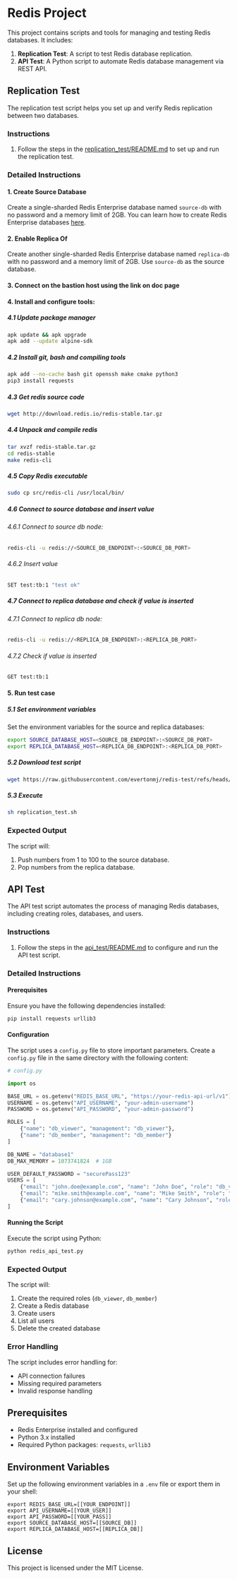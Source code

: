# Redis Project

This project contains scripts and tools for managing and testing Redis databases. It includes:

1. **Replication Test**: A script to test Redis database replication.
2. **API Test**: A Python script to automate Redis database management via REST API.

## Replication Test

The replication test script helps you set up and verify Redis replication between two databases.

### Instructions

1. Follow the steps in the [replication_test/README.md](replication_test/README.md) to set up and run the replication test.

### Detailed Instructions

#### 1. Create Source Database

Create a single-sharded Redis Enterprise database named `source-db` with no password and a memory limit of 2GB. You can learn how to create Redis Enterprise databases [here](https://docs.redislabs.com/latest/rs/administering/creating-databases/).

#### 2. Enable Replica Of

Create another single-sharded Redis Enterprise database named `replica-db` with no password and a memory limit of 2GB. Use `source-db` as the source database.

#### 3. Connect on the bastion host using the link on doc page

#### 4. Install and configure tools:

##### 4.1 Update package manager
```sh
apk update && apk upgrade 
apk add --update alpine-sdk
```

##### 4.2 Install git, bash and compiling tools
```sh
apk add --no-cache bash git openssh make cmake python3
pip3 install requests
```

##### 4.3 Get redis source code
```sh
wget http://download.redis.io/redis-stable.tar.gz
```

##### 4.4 Unpack and compile redis
```sh
tar xvzf redis-stable.tar.gz
cd redis-stable
make redis-cli
```

##### 4.5 Copy Redis executable
```sh
sudo cp src/redis-cli /usr/local/bin/
```

##### 4.6 Connect to source database and insert value

###### 4.6.1 Connect to source db node: 
```sh
redis-cli -u redis://<SOURCE_DB_ENDPOINT>:<SOURCE_DB_PORT>
```

###### 4.6.2 Insert value
```sh
SET test:tb:1 "test ok"
```

##### 4.7 Connect to replica database and check if value is inserted

###### 4.7.1 Connect to replica db node: 
```sh
redis-cli -u redis://<REPLICA_DB_ENDPOINT>:<REPLICA_DB_PORT>
```

###### 4.7.2 Check if value is inserted
```sh
GET test:tb:1
```

#### 5. Run test case ###

##### 5.1 Set environment variables

Set the environment variables for the source and replica databases:
```sh
export SOURCE_DATABASE_HOST=<SOURCE_DB_ENDPOINT>:<SOURCE_DB_PORT>
export REPLICA_DATABASE_HOST=<REPLICA_DB_ENDPOINT>:<REPLICA_DB_PORT>
```

##### 5.2 Download test script
```sh
wget https://raw.githubusercontent.com/evertonmj/redis-test/refs/heads/main/replication_test.sh
```

##### 5.3 Execute
```sh
sh replication_test.sh
```

### Expected Output

The script will:
1. Push numbers from 1 to 100 to the source database.
2. Pop numbers from the replica database.

## API Test

The API test script automates the process of managing Redis databases, including creating roles, databases, and users.

### Instructions

1. Follow the steps in the [api_test/README.md](api_test/README.md) to configure and run the API test script.

### Detailed Instructions

#### Prerequisites
Ensure you have the following dependencies installed:

```bash
pip install requests urllib3
```

#### Configuration
The script uses a `config.py` file to store important parameters. Create a `config.py` file in the same directory with the following content:

```python
# config.py

import os

BASE_URL = os.getenv("REDIS_BASE_URL", "https://your-redis-api-url/v1")
USERNAME = os.getenv("API_USERNAME", "your-admin-username")
PASSWORD = os.getenv("API_PASSWORD", "your-admin-password")

ROLES = [
    {"name": "db_viewer", "management": "db_viewer"},
    {"name": "db_member", "management": "db_member"}
]

DB_NAME = "database1"
DB_MAX_MEMORY = 1073741824  # 1GB

USER_DEFAULT_PASSWORD = "securePass123"
USERS = [
    {"email": "john.doe@example.com", "name": "John Doe", "role": "db_viewer", "password": USER_DEFAULT_PASSWORD},
    {"email": "mike.smith@example.com", "name": "Mike Smith", "role": "db_member", "password": USER_DEFAULT_PASSWORD},
    {"email": "cary.johnson@example.com", "name": "Cary Johnson", "role": "admin", "password": USER_DEFAULT_PASSWORD}
]
```

#### Running the Script
Execute the script using Python:

```bash
python redis_api_test.py
```

### Expected Output
The script will:

1. Create the required roles (`db_viewer`, `db_member`)
2. Create a Redis database
3. Create users
4. List all users
5. Delete the created database

### Error Handling
The script includes error handling for:

- API connection failures
- Missing required parameters
- Invalid response handling

## Prerequisites

- Redis Enterprise installed and configured
- Python 3.x installed
- Required Python packages: `requests`, `urllib3`

## Environment Variables

Set up the following environment variables in a `.env` file or export them in your shell:

```properties
export REDIS_BASE_URL=[[YOUR_ENDPOINT]]
export API_USERNAME=[[YOUR_USER]]
export API_PASSWORD=[[YOUR_PASS]]
export SOURCE_DATABASE_HOST=[[SOURCE_DB]]
export REPLICA_DATABASE_HOST=[[REPLICA_DB]]

```

## License

This project is licensed under the MIT License.
